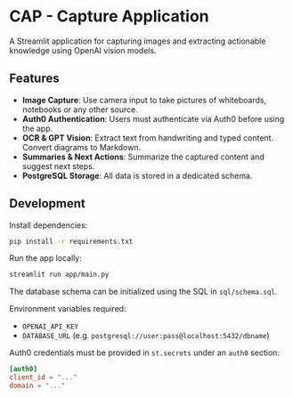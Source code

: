 # CAP - Capture Application

A Streamlit application for capturing images and extracting actionable knowledge using OpenAI vision models.

## Features
- **Image Capture**: Use camera input to take pictures of whiteboards, notebooks or any other source.
- **Auth0 Authentication**: Users must authenticate via Auth0 before using the app.
- **OCR & GPT Vision**: Extract text from handwriting and typed content. Convert diagrams to Markdown.
- **Summaries & Next Actions**: Summarize the captured content and suggest next steps.
- **PostgreSQL Storage**: All data is stored in a dedicated schema.

## Development

Install dependencies:
```bash
pip install -r requirements.txt
```

Run the app locally:
```bash
streamlit run app/main.py
```

The database schema can be initialized using the SQL in `sql/schema.sql`.

Environment variables required:
- `OPENAI_API_KEY`
- `DATABASE_URL` (e.g. `postgresql://user:pass@localhost:5432/dbname`)

Auth0 credentials must be provided in `st.secrets` under an `auth0` section:

```toml
[auth0]
client_id = "..."
domain = "..."
```
